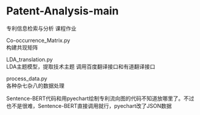 # Patent-Analysis-main
专利信息检索与分析 课程作业

Co-occurrence_Matrix.py     
  构建共现矩阵

LDA_translation.py        
  LDA主题模型，提取技术主题
  调用百度翻译接口和有道翻译接口

process_data.py        
  各种杂七杂八的数据处理

Sentence-BERT代码和用pyechart绘制专利流向图的代码不知道放哪里了。不过也不是很难，Sentence-BERT直接调用就行，pyechart改了JSON数据

